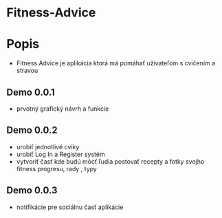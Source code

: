 # Fitness-Advice
<h1>Popis</h1>
<ul>
  <li>Fitness Advice je aplikácia ktorá má pomáhať uživateľom s cvičením a stravou</li>
</ul>
<h2>Demo 0.0.1</h2>
<ul>
  <li>prvotný grafický návrh a funkcie</li>
</ul>
<h2>Demo 0.0.2</h2>
<ul>
  <li>urobiť jednotlivé cviky</li>
  <li>urobiť Log In a Register systém</li>
  <li>vytvoriť časť kde budú môcť ľudia postovať recepty a fotky svojho fitness progresu, rady , typy</li>
</ul>
<h2>Demo 0.0.3</h2>
<ul>
  <li>notifikácie pre sociálnu časť aplikácie</li>
</ul>
